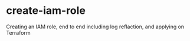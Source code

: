 # create-iam-role
Creating an IAM role, end to end including log reflaction, and applying on Terraform
